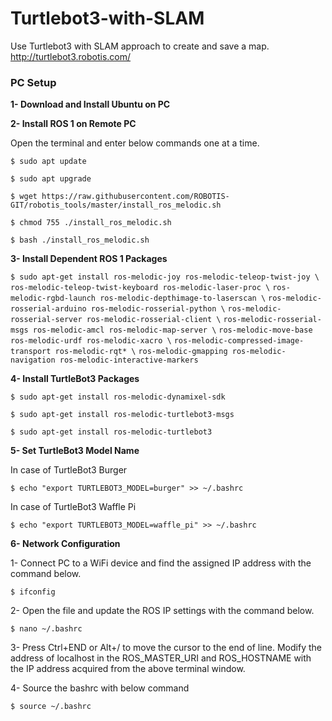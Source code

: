 # Turtlebot3-with-SLAM
Use Turtlebot3 with SLAM approach to create and save a map.
http://turtlebot3.robotis.com/

### **PC Setup**

**1- Download and Install Ubuntu on PC**

**2- Install ROS 1 on Remote PC**

Open the terminal and enter below commands one at a time.

`$ sudo apt update`

`$ sudo apt upgrade`

`$ wget https://raw.githubusercontent.com/ROBOTIS-GIT/robotis_tools/master/install_ros_melodic.sh`

`$ chmod 755 ./install_ros_melodic.sh` 

`$ bash ./install_ros_melodic.sh`

**3- Install Dependent ROS 1 Packages**

`$ sudo apt-get install ros-melodic-joy ros-melodic-teleop-twist-joy \`
  `ros-melodic-teleop-twist-keyboard ros-melodic-laser-proc \`
  `ros-melodic-rgbd-launch ros-melodic-depthimage-to-laserscan \`
  `ros-melodic-rosserial-arduino ros-melodic-rosserial-python \`
  `ros-melodic-rosserial-server ros-melodic-rosserial-client \`
  `ros-melodic-rosserial-msgs ros-melodic-amcl ros-melodic-map-server \`
  `ros-melodic-move-base ros-melodic-urdf ros-melodic-xacro \`
  `ros-melodic-compressed-image-transport ros-melodic-rqt* \`
  `ros-melodic-gmapping ros-melodic-navigation ros-melodic-interactive-markers`

**4- Install TurtleBot3 Packages**

`$ sudo apt-get install ros-melodic-dynamixel-sdk`

`$ sudo apt-get install ros-melodic-turtlebot3-msgs`

`$ sudo apt-get install ros-melodic-turtlebot3`


**5- Set TurtleBot3 Model Name**

In case of TurtleBot3 Burger

`$ echo "export TURTLEBOT3_MODEL=burger" >> ~/.bashrc`

In case of TurtleBot3 Waffle Pi

`$ echo "export TURTLEBOT3_MODEL=waffle_pi" >> ~/.bashrc`


**6- Network Configuration**

1- Connect PC to a WiFi device and find the assigned IP address with the command below.

`$ ifconfig`

2- Open the file and update the ROS IP settings with the command below.

`$ nano ~/.bashrc`

3- Press Ctrl+END or Alt+/ to move the cursor to the end of line.
Modify the address of localhost in the ROS_MASTER_URI and ROS_HOSTNAME with the IP address acquired from the above terminal window.

4- Source the bashrc with below command

`$ source ~/.bashrc`
